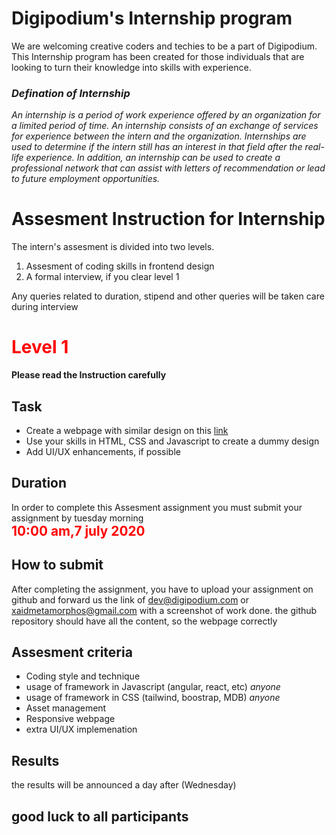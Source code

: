 # Digipodium's Internship program
We are welcoming creative coders and techies to be a part of Digipodium. This Internship program has been created for those individuals that are looking to turn their knowledge into skills with experience. 

### *Defination of Internship*
*An internship is a period of work experience offered by an organization for a limited period of time. An internship consists of an exchange of services for experience between the intern and the organization. Internships are used to determine if the intern still has an interest in that field after the real-life experience. In addition, an internship can be used to create a professional network that can assist with letters of recommendation or lead to future employment opportunities.*

 
# Assesment Instruction for Internship

The intern's assesment is divided into two levels.
1. Assesment of coding skills in frontend design
2. A formal interview, if you clear level 1

Any queries related to duration, stipend and other queries will be taken care during interview

<h1 style="color:red">Level 1</h1>

**Please read the Instruction carefully**

## Task
- Create a webpage with similar design on this [link](https://make.techwillsaveus.com/)
- Use your skills in HTML, CSS and Javascript to create a dummy design
- Add UI/UX enhancements, if possible

##  Duration
In order to complete this Assesment assignment you must submit your assignment by tuesday morning <br><strong style="color:red;font-size:1.3rem">10:00 am,7 july 2020</strong>

## How to submit
After completing the assignment, you have to upload your assignment on github and forward us the link of dev@digipodium.com or xaidmetamorphos@gmail.com with a screenshot of work done.
the github repository should have all the content, so the webpage correctly

## Assesment criteria
- Coding style and technique
- usage of framework in Javascript (angular, react, etc) *anyone*
- usage of framework in CSS (tailwind, boostrap, MDB) *anyone*
- Asset management
- Responsive webpage
- extra UI/UX implemenation

## Results
the results will be announced a day after (Wednesday)

## good luck to all participants
